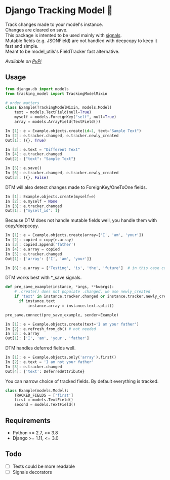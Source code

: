 # Django Tracking Model 🏁
Track changes made to your model's instance.  
Changes are cleared on save.  
This package is intented to be used mainly with [signals](https://seddonym.me/2018/05/04/django-signals/).  
Mutable fields (e.g. JSONField) are not handled with deepcopy to keep it fast and simple.  
Meant to be model_utils's FieldTracker fast alternative.

*Available on [PyPi](https://pypi.org/project/django-tracking-model/)*  


## Usage
```python
from django.db import models
from tracking_model import TrackingModelMixin

# order matters
class Example(TrackingModelMixin, models.Model)
    text = models.TextField(null=True)
    myself = models.ForeignKey("self", null=True)
    array = models.ArrayField(TextField())
```
```python
In [1]: e = Example.objects.create(id=1, text="Sample Text")
In [2]: e.tracker.changed, e.tracker.newly_created
Out[1]: ({}, True)

In [3]: e.text = "Different Text"
In [4]: e.tracker.changed
Out[2]: {"text": "Sample Text"}

In [5]: e.save()
In [6]: e.tracker.changed, e.tracker.newly_created
Out[3]: ({}, False)
```
DTM will also detect changes made to ForeignKey/OneToOne fields.
```python
In [1]: Example.objects.create(myself=e)
In [2]: e.myself = None
In [3]: e.tracker.changed
Out[1]: {"myself_id": 1}
```
Because DTM does not handle mutable fields well, you handle them with copy/deepcopy.
```python
In [1]: e = Example.objects.create(array=['I', 'am', 'your'])
In [2]: copied = copy(e.array)
In [3]: copied.append('father')
In [4]: e.array = copied
In [5]: e.tracker.changed
Out[1]: {'array': ['I', 'am', 'your']}

In [6]: e.array = ['Testing', 'is', 'the', 'future']  # in this case copy not needed
```
DTM works best with \*\_save signals.
```python
def pre_save_example(instance, *args, **kwargs):
    # .create() does not populate .changed, we use newly_created
    if 'text' in instance.tracker.changed or instance.tracker.newly_created:
      if instance.text
          instance.array = instance.text.split()

pre_save.connect(pre_save_example, sender=Example)
```
```python
In [1]: e = Example.objects.create(text='I am your father')
In [2]: e.refresh_from_db() # not needed
In [3]: e.array
Out[1]: ['I', 'am', 'your', 'father']
```
DTM handles deferred fields well.
```python
In [1]: e = Example.objects.only('array').first()
In [2]: e.text = 'I am not your father' 
In [3]: e.tracker.changed
Out[4]: {'text': DeferredAttribute}
```
You can narrow choice of tracked fields. By default everything is tracked.
```python
class Example(models.Model):
    TRACKED_FIELDS = ['first']
    first = models.TextField()
    second = models.TextField()
```

## Requirements
 * Python >= 2.7, <= 3.8
 * Django >= 1.11, <= 3.0

## Todo
- [ ] Tests could be more readable
- [ ] Signals decorators

